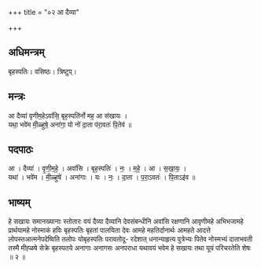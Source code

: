 +++
title = "०२ आ दैव्या"

+++
## अधिमन्त्रम्
बृहस्पतिः। वसिष्ठः। त्रिष्टुप्।

## मन्त्रः
आ दैव्या॑ वृणीम॒हेऽवां॑सि॒ बृह॒स्पति॑र्नो मह॒ आ स॑खायः ।  
यथा॒ भवे॑म मी॒ळ्हुषे॒ अना॑गा॒ यो नो॑ दा॒ता प॑रा॒वतः॑ पि॒तेव॑ ॥

## पदपाठः
आ । दैव्या॑ । वृ॒णी॒म॒हे॒ । अवां॑सि । बृह॒स्पतिः॑ । नः॒ । म॒हे॒ । आ । स॒खा॒यः॒ ।  
यथा॑ । भवे॑म । मी॒ळ्हुषे॑ । अना॑गाः । यः । नः॒ । दा॒ता । प॒रा॒ऽवतः॑ । पि॒ताऽइ॑व ॥

## भाष्यम्
हे सखायः समानख्यानाः स्तोतारः वयं दैव्या दैव्यानि देवसंबन्धीनि अवांसि रक्षणानि आवृणीमहे अभिभजामहे प्रार्थयामहे नोस्माकं हविः बृहस्पतिः बृहतां पालयिता देवः आमहे महतिर्दानार्थः आमहते आदत्ते लोपस्तआत्मनेपदेष्विति तलोपः योबृहस्पतिः परावतोदू- रदेशात् धनान्याहृत्य पुत्रेभ्यः पितेव नोस्मभ्यं दाताभवती तस्मै मीह्ळषे सेक्रे बृहस्पतये अनागाः अनागसः अनपराधा यथावयं भवेम हे सखायः तथा यूयं परिचरतेति शेषः ॥ २ ॥